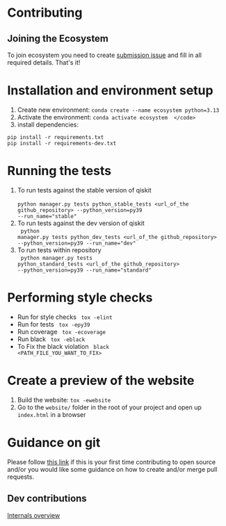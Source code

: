 # Contributing

## Joining the Ecosystem
To join ecosystem you need to create 
[submission issue](https://github.com/qiskit-community/ecosystem/issues/new?labels=&template=submission.yml&title=%5BSubmission%5D%3A+) 
and fill in all required details. That's it!


# Installation and environment setup 
1. Create new environment: `conda create --name ecosystem python=3.13` 
2. Activate the environment: `conda activate ecosystem  </code>`
3. install dependencies:
```
pip install -r requirements.txt
pip install -r requirements-dev.txt
```

# Running the tests
1. To run tests against the stable version of qiskit  <br/>
<code> python manager.py tests python_stable_tests <url_of_the github_repository> --python_version=py39 --run_name="stable"</code>
2. To run tests against the dev version of qiskit  <br/>
<code> python manager.py tests python_dev_tests  <url_of_the github_repository> --python_version=py39 --run_name="dev"</code>
3. To run tests within repository  <br/>
<code> python manager.py tests python_standard_tests <url_of_the github_repository> --python_version=py39 --run_name="standard"</code>

# Performing style checks
- Run for style checks 
  <code> tox -elint </code>
- Run for tests 
  <code> tox -epy39 </code>
- Run coverage 
  <code> tox -ecoverage </code>
- Run black 
   <code> tox -eblack </code>
- To Fix the black violation  <code> black <PATH_FILE_YOU_WANT_TO_FIX> </code>

# Create a preview of the website
1. Build the website: `tox -ewebsite`
2. Go to the `website/` folder in the root of your project and open up `index.html` in a browser

# Guidance on git
Please follow [this link](./docs/git-guidance.md) if this is your first time contributing to open source and/or you would like some guidance on how to create and/or merge
pull requests.
        

## Dev contributions
[Internals overview](./docs/project_overview.md)
